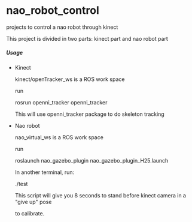# nao_robot_control
projects to control a nao robot through kinect

This project is divided in two parts: kinect part and nao robot part

##### Usage

* Kinect

  kinect/openTracker_ws is a ROS work space
  
  run
  
  rosrun openni_tracker openni_tracker
  
  This will use openni_tracker package to do skeleton tracking
  
* Nao robot

  nao_virtual_ws is a ROS work space
  
  run
  
  roslaunch nao_gazebo_plugin nao_gazebo_plugin_H25.launch
  
  In another terminal, run:
  
  ./test
  
  This script will give you 8 seconds to stand before kinect camera in a "give up" pose
  
  to calibrate.
  
  
